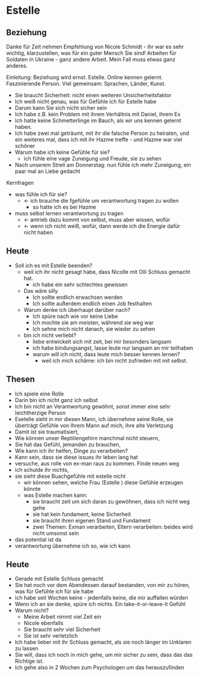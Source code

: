 # Estelle

## Beziehung

Danke für Zeit nehmen
Empfehlung von Nicole Schmidt - ihr war es sehr wichtig, klarzustellen, was für ein guter Mensch Sie sind!
Arbeiten für Soldaten in Ukraine - ganz andere Arbeit. Mein Fall muss etwas ganz anderes.

Einleitung:
Beziehung wird ernst.
Estelle. Online kennen gelernt. Faszinierende Person. Viel gemeinsam: Sprachen, Länder, Kunst.

-   Sie braucht Sicherheit: nicht einen weiteren Unsicherheitsfaktor
-   Ich weiß nicht genau, was für Gefühle ich für Estelle habe
-   Darum kann Sie sich nicht sicher sein
-   Ich habe z.B. kein Problem mit ihrem Verhältnis mit Daniel, ihrem Ex
-   Ich hatte keine Schmetterlinge im Bauch, als wir uns kennen gelernt haben.
-   Ich habe zwei mal geträumt, mit ihr die falsche Person zu heiraten, und ein weiteres mal, dass ich mit ihr Hazme treffe - und Hazme war viel schöner
-   Warum habe ich keine Gefühle für sie?
    -   ich fühle eine vage Zuneigung und Freude, sie zu sehen
-   Nach unserem Streit am Donnerstag: nun fühle ich mehr Zuneigung, ein paar mal an Liebe gedacht

Kernfragen

-   was fühle ich für sie?
    -   <- ich brauche die fgefühle um verantwortung tragen zu wollen
        -   so hatte ich es bei Hazme
-   muss selbst lernen verantwortung zu tragen
    -   <- antrieb dazu kommt von selbst, muss aber wissen, wofür
    -   <- wenn ich nicht weiß, wofür, dann werde ich die Energie dafür nicht haben

## Heute
- Soll ich es mit Estelle beenden?
    - weil ich ihr nicht gesagt habe, dass Nicolle mit Olli Schluss gemacht hat.
        - ich habe ein sehr schlechtes gewissen
    - Das wäre silly
        - Ich sollte endlich erwachsen werden
        - Ich sollte außerdem endlich einen Job festhalten
    - Warum denke ich überhaupt darüber nach?
        - Ich spüre nach wie vor keine Liebe
        - Ich mochte sie am meisten, während sie weg war
        - Ich sehne mich nicht danach, sie wieder zu sehen
    - bin ich nicht verliebt?
        - liebe entwickelt sich mit zeit, bei mir besonders langsam
        - ich habe bindungsangst, lasse leute nur langsam an mir teilhaben 
        - warum will ich nicht, dass leute mich besser kennen lernen?
            - weil ich mich schäme: ich bin nicht zufrieden mit mit selbst.


## Thesen

-   Ich spiele eine Rolle
-   Darin bin ich nicht ganz ich selbst
-   Ich bin nicht an Verantwortung gewöhnt, sonst immer eine sehr leichtherzige Person
-   Esetelle sieht in mir diesen Mann, ich übernehme seine Rolle, sie überträgt Gefühle von Ihrem Mann auf mich, ihre alte Verletzung
-   Damit ist sie traumatisiert,
-   Wie können unser Reptiliengehirn manchmal nicht steuern,
-   Sie hat das Gefühl, jemanden zu brauchen,
-   Wie kann ich ihr helfen, Dinge zu verarbeiten?
-   Kann sein, dass sie diese issues ihr leben lang hat
-   versuche, aus rolle von ex-man raus zu kommen. Finde neuen weg
-   ich schulde ihr nichts,
-   sie sieht diese Buachgefühle mit estelle nicht
    -   wir können sehen, welche Frau (Estelle ) diese Gefühle erzeugen könnte
    -   was Estelle machen kann:
        -   sie braucht zeit um sich daran zu gewöhnen, dass ich nicht weg gehe
        -   sie hat kein fundament, keine Sicherheit
        -   sie braucht ihren eigenen Stand und Fundament
        -   zwei Themen: Exman verarbeiten, Eltern verarbeiten: beides wird nicht umsonst sein
-   das potential ist da
-   verantwortung übernehme ich so, wie ich kann




## Heute
- Gerade mit Estelle Schluss gemacht
- Sie hat noch vor dem Abendessen darauf bestanden, von mir zu hören, was für Gefühle ich für sie habe
- ich habe seit Wochen keine - jedenfalls keine, die mir auffallen würden
- Wenn ich an sie denke, spüre ich nichts. Ein take-it-or-leave-it Gefühl
- Warum nicht?
    - Meine Arbeit nimmt viel Zeit ein
    - Nicole ebenfalls
    - Sie braucht sehr viel Sicherheit
    - Sie ist sehr verletzlich
- Ich habe lieber mit ihr Schluss gemacht, als sie noch länger im Unklaren zu lassen
- Sie will, dass ich noch in mich gehe, um mir sicher zu sein, dass das das Richtige ist. 
- Ich gehe also in 2 Wochen zum Psychologen um das herauszufinden